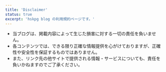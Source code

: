 ```yaml
---
title: 'Disclaimer'
status: true
excerpt: 'hskpg blog の利用規約ページです。'
---
```


* 当ブログは、掲載内容によって生じた損害に対する一切の責任を負いません。
* 各コンテンツでは、できる限り正確な情報提供を心がけておりますが、正確性や安全性を保証するものではありません。
* また、リンク先の他サイトで提供される情報・サービスについても、責任を負いかねますのでご了承ください。
